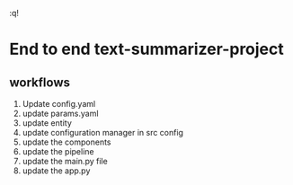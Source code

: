 :q!
# End to end text-summarizer-project


## workflows

1. Update config.yaml
2. update params.yaml
3. update entity
4. update configuration manager in src config
5. update the components
6. update the pipeline
7. update the main.py file
8. update the app.py